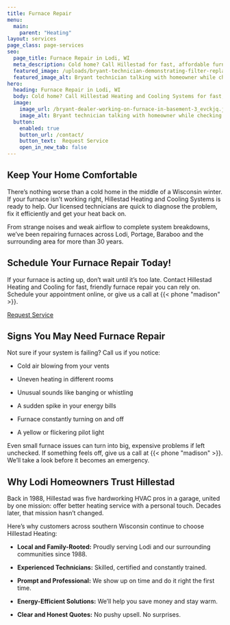 ```yaml
---
title: Furnace Repair
menu:
  main:
    parent: "Heating"
layout: services
page_class: page-services
seo:
  page_title: Furnace Repair in Lodi, WI
  meta_description: Cold home? Call Hillestad for fast, affordable furnace repair in Lodi, WI. Trusted local service with 30+ years of experience.
  featured_image: /uploads/bryant-technician-demonstrating-filter-replacement-1000.jpg
  featured_image_alt: Bryant technician talking with homeowner while checking air filter and furnace
hero: 
  heading: Furnace Repair in Lodi, WI
  body: Cold home? Call Hillestad Heating and Cooling Systems for fast, affordable furnace repair in Lodi, WI. Trusted local service with 30+ years of experience.
  image: 
    image_url: /bryant-dealer-working-on-furnace-in-basement-3_evckjq.jpg
    image_alt: Bryant technician talking with homeowner while checking air filter and furnace
  button:
    enabled: true
    button_url: /contact/ 
    button_text:  Request Service
    open_in_new_tab: false
---
```


## Keep Your Home Comfortable

There’s nothing worse than a cold home in the middle of a Wisconsin winter. If your furnace isn’t working right, Hillestad Heating and Cooling Systems is ready to help. Our licensed technicians are quick to diagnose the problem, fix it efficiently and get your heat back on.

From strange noises and weak airflow to complete system breakdowns, we’ve been repairing furnaces across Lodi, Portage, Baraboo and the surrounding area for more than 30 years.

<div class="breakout bg-black flow">
  <h2 class="no-margin">Schedule Your Furnace Repair Today!</h2>
  <p class="site-cta__middle">If your furnace is acting up, don’t wait until it’s too late. Contact Hillestad Heating and Cooling for fast, friendly furnace repair you can rely on. Schedule your appointment online, or give us a call at {{< phone "madison" >}}.</p>
  <a class="btn btn--primary" href="/contact/">Request Service</a>
</div>

## Signs You May Need Furnace Repair

Not sure if your system is failing? Call us if you notice:

*	Cold air blowing from your vents

*	Uneven heating in different rooms

*	Unusual sounds like banging or whistling

*	A sudden spike in your energy bills

*	Furnace constantly turning on and off

*	A yellow or flickering pilot light

Even small furnace issues can turn into big, expensive problems if left unchecked. If something feels off, give us a call at {{< phone "madison" >}}. We’ll take a look before it becomes an emergency.

## Why Lodi Homeowners Trust Hillestad

Back in 1988, Hillestad was five hardworking HVAC pros in a garage, united by one mission: offer better heating service with a personal touch. Decades later, that mission hasn’t changed.

Here’s why customers across southern Wisconsin continue to choose Hillestad Heating:

*	**Local and Family-Rooted:** Proudly serving Lodi and our surrounding communities since 1988.

*	**Experienced Technicians:** Skilled, certified and constantly trained.

*	**Prompt and Professional:** We show up on time and do it right the first time.

*	**Energy-Efficient Solutions:** We’ll help you save money and stay warm.

*	**Clear and Honest Quotes:** No pushy upsell. No surprises.